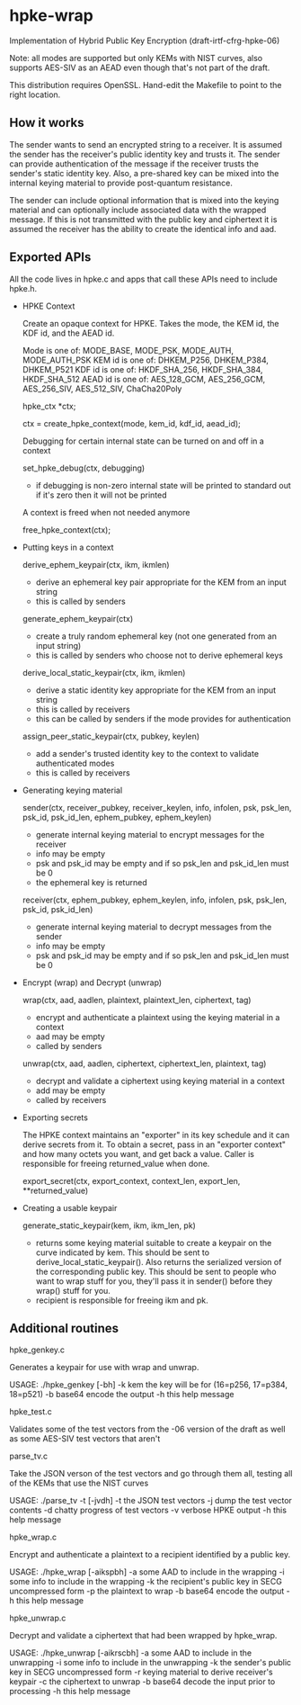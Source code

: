 # hpke-wrap

Implementation of Hybrid Public Key Encryption (draft-irtf-cfrg-hpke-06)

  Note: all modes are supported but only KEMs with NIST curves, also supports AES-SIV
        as an AEAD even though that's not part of the draft.

  This distribution requires OpenSSL. Hand-edit the Makefile to point to the right
  location.

How it works
------------

The sender wants to send an encrypted string to a receiver. It is assumed the sender
has the receiver's public identity key and trusts it. The sender can provide
authentication of the message if the receiver trusts the sender's static identity key.
Also, a pre-shared key can be mixed into the internal keying material to provide
post-quantum resistance.

The sender can include optional information that is mixed into the keying material and
can optionally include associated data with the wrapped message. If this is not
transmitted with the public key and ciphertext it is assumed the receiver has the
ability to create the identical info and aad.

Exported APIs
-------------

All the code lives in hpke.c and apps that call these APIs need to include hpke.h.

* HPKE Context

  Create an opaque context for HPKE. Takes the mode, the KEM id, the KDF id,
  and the AEAD id.

  Mode is one of: MODE_BASE, MODE_PSK, MODE_AUTH, MODE_AUTH_PSK
  KEM id is one of: DHKEM_P256, DHKEM_P384, DHKEM_P521
  KDF id is one of: HKDF_SHA_256, HKDF_SHA_384, HKDF_SHA_512
  AEAD id is one of: AES_128_GCM, AES_256_GCM, AES_256_SIV, AES_512_SIV, ChaCha20Poly
  
  hpke_ctx *ctx;

  ctx = create_hpke_context(mode, kem_id, kdf_id, aead_id);

  Debugging for certain internal state can be turned on and off in a context

  set_hpke_debug(ctx, debugging)

    - if debugging is non-zero internal state will be printed to standard out if it's
      zero then it will not be printed

  A context is freed when not needed anymore
  
  free_hpke_context(ctx);
  
* Putting keys in a context

  derive_ephem_keypair(ctx, ikm, ikmlen)
  
    - derive an ephemeral key pair appropriate for the KEM from an input string
    - this is called by senders

  generate_ephem_keypair(ctx)

    - create a truly random ephemeral key (not one generated from an input string)
    - this is called by senders who choose not to derive ephemeral keys

  derive_local_static_keypair(ctx, ikm, ikmlen)

    - derive a static identity key appropriate for the KEM from an input string
    - this is called by receivers
    - this can be called by senders if the mode provides for authentication
    
  assign_peer_static_keypair(ctx, pubkey, keylen)

    - add a sender's trusted identity key to the context to validate authenticated modes
    - this is called by receivers 

* Generating keying material

  sender(ctx, receiver_pubkey, receiver_keylen, info, infolen,
  	 psk, psk_len, psk_id, psk_id_len, ephem_pubkey, ephem_keylen)

    - generate internal keying material to encrypt messages for the receiver
    - info may be empty
    - psk and psk_id may be empty and if so psk_len and psk_id_len must be 0
    - the ephemeral key is returned

  receiver(ctx, ephem_pubkey, ephem_keylen, info, infolen, psk, psk_len, psk_id, psk_id_len)

    - generate internal keying material to decrypt messages from the sender
    - info may be empty
    - psk and psk_id may be empty and if so psk_len and psk_id_len must be 0

* Encrypt (wrap) and Decrypt (unwrap)

  wrap(ctx, aad, aadlen, plaintext, plaintext_len, ciphertext, tag)

    - encrypt and authenticate a plaintext using the keying material in a context
    - aad may be empty
    - called by senders

  unwrap(ctx, aad, aadlen, ciphertext, ciphertext_len, plaintext, tag)

    - decrypt and validate a ciphertext using keying material in a context
    - add may be empty
    - called by receivers

* Exporting secrets

  The HPKE context maintains an "exporter" in its key schedule and it can
  derive secrets from it. To obtain a secret, pass in an "exporter context"
  and how many octets you want, and get back a value. Caller is responsible
  for freeing returned_value when done.

  export_secret(ctx, export_context, context_len, export_len, **returned_value)

* Creating a usable keypair

  generate_static_keypair(kem, ikm, ikm_len, pk)

    - returns some keying material suitable to create a keypair on the curve indicated
      by kem. This should be sent to derive_local_static_keypair(). Also returns the
      serialized version of the corresponding public key. This should be sent to people
      who want to wrap stuff for you, they'll pass it in sender() before they wrap()
      stuff for you.
    - recipient is responsible for freeing ikm and pk.

Additional routines
-------------------

hpke_genkey.c

  Generates a keypair for use with wrap and unwrap.

  USAGE: ./hpke_genkey [-bh]
        -k  kem the key will be for (16=p256, 17=p384, 18=p521)
        -b  base64 encode the output
        -h  this help message

hpke_test.c

  Validates some of the test vectors from the -06 version of the draft as well
  as some AES-SIV test vectors that aren't

parse_tv.c 

  Take the JSON verson of the test vectors and go through them all, testing
  all of the KEMs that use the NIST curves

  USAGE: ./parse_tv -t <tv> [-jvdh]
        -t  the JSON test vectors
        -j  dump the test vector contents
        -d  chatty progress of test vectors
        -v  verbose HPKE output
        -h  this help message

hpke_wrap.c

  Encrypt and authenticate a plaintext to a recipient identified by a public key.

  USAGE: ./hpke_wrap [-aikspbh]
        -a  some AAD to include in the wrapping
        -i  some info to include in the wrapping
        -k  the recipient's public key in SECG uncompressed form
        -p  the plaintext to wrap
        -b  base64 encode the output
        -h  this help message

hpke_unwrap.c

  Decrypt and validate a ciphertext that had been wrapped by hpke_wrap.

  USAGE: ./hpke_unwrap [-aikrscbh]
        -a  some AAD to include in the unwrapping
        -i  some info to include in the unwrapping
        -k  the sender's public key in SECG uncompressed form
        -r  keying material to derive receiver's keypair
        -c  the ciphertext to unwrap
        -b  base64 decode the input prior to processing
        -h  this help message
